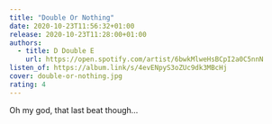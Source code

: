 ```yaml
---
title: "Double Or Nothing"
date: 2020-10-23T11:56:32+01:00
release: 2020-10-23T11:28:00+01:00
authors:
  - title: D Double E
    url: https://open.spotify.com/artist/6bwkMlweHsBCpI2a0C5nnN
listen_of: https://album.link/s/4evENpyS3oZUc9dk3MBcHj
cover: double-or-nothing.jpg
rating: 4
---
```


Oh my god, that last beat though…
